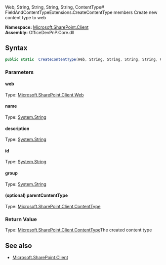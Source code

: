 Web, String, String, String, String, ContentType# FieldAndContentTypeExtensions.CreateContentType members
Create new content type to web  

**Namespace:** [Microsoft.SharePoint.Client](Microsoft.SharePoint.Client.md)  
**Assembly:** OfficeDevPnP.Core.dll  
## Syntax
```C#
public static  CreateContentType(Web, String, String, String, String, ContentType)
```
### Parameters
#### web
Type: [Microsoft.SharePoint.Client.Web](Microsoft.SharePoint.Client.Web.md) 
#### 
#### name
Type: [System.String](System.String.md) 
#### 
#### description
Type: [System.String](System.String.md) 
#### 
#### id
Type: [System.String](System.String.md) 
#### 
#### group
Type: [System.String](System.String.md) 
#### 
#### (optional) parentContentType
Type: [Microsoft.SharePoint.Client.ContentType](Microsoft.SharePoint.Client.ContentType.md) 
#### 
### Return Value
Type: [Microsoft.SharePoint.Client.ContentType](Microsoft.SharePoint.Client.ContentType.md)The created content type
## See also
- [Microsoft.SharePoint.Client](Microsoft.SharePoint.Client.md)
